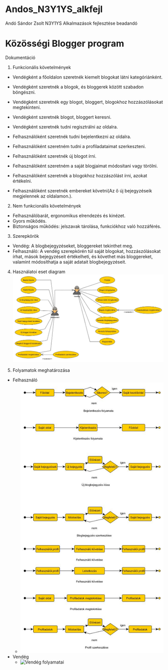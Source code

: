 # Andos_N3Y1YS_alkfejl
Andó Sándor Zsolt N3Y1YS Alkalmazások fejlesztése beadandó

# Közösségi Blogger program

Dokumentáció

1. Funkcionális követelmények
  - Vendégként a főoldalon szeretnék kiemelt blogokat látni kategóriánként.
  - Vendégként szeretnék a blogok, és bloggerek között szabadon böngészni.
  - Vendégként szeretnék egy blogot, bloggert, blogokhoz hozzászólásokat megtekinteni.
  - Vendégként szeretnék blogot, bloggert keresni.
  - Vendégként szeretnék tudni regisztrálni az oldalra.
  
  - Felhasználóként szeretnék tudni bejelentkezni az oldalra.
  - Felhasználóként szeretném tudni a profiladataimat szerkeszteni.
  - Felhasználóként szeretnék új blogot írni.
  - Felhasználóként szeretném a saját blogjaimat módosítani vagy törölni.
  - Felhasználóként szeretnék a blogokhoz hozzászólást írni, azokat értékelni.
  - Felhasználóként szeretnék embereket követni(Az ő új bejegyzéseik megjelennek az oldalamon.).
  
  
2. Nem funkcionális követelmények
  - Felhasználóbarát, ergonomikus elrendezés és kinézet.
  - Gyors működés.
  - Biztonságos működés: jelszavak tárolása, funkciókhoz való hozzáférés.
  
3. Szerepkörök
  - Vendég: A blogbejegyzéseket, bloggereket tekinthet meg.
  - Felhasználó: A vendég szerepkörén túl saját blogokat, hozzászólásokat írhat, mások bejegyzéseit értékelheti, és követhet más bloggereket, valamint módosíthatja a saját adatait blogbejegyzéseit.
  
4. Használatoi eset diagram
![Use-Case diagram](https://github.com/andosandor601/Andos_N3Y1YS_alkfejl/blob/master/images/Use-Case.jpg)

5. Folyamatok meghatározása
  - Felhasználó
    - ![Felhasználó folyamatai](https://github.com/andosandor601/Andos_N3Y1YS_alkfejl/blob/master/images/Felhasznalo_folyamatai.jpg)
  - Vendég
    - ![Vendég folyamatai](https://github.com/andosandor601/Andos_N3Y1YS_alkfejl/blob/master/images/Vend%C3%A9g%20folyamatai.jpg)
